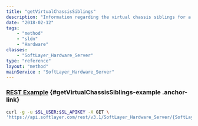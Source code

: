 ```yaml
---
title: "getVirtualChassisSiblings"
description: "Information regarding the virtual chassis siblings for a piece of hardware."
date: "2018-02-12"
tags:
    - "method"
    - "sldn"
    - "Hardware"
classes:
    - "SoftLayer_Hardware_Server"
type: "reference"
layout: "method"
mainService : "SoftLayer_Hardware_Server"
---
```


### [REST Example](#getVirtualChassisSiblings-example) <a href="/article/rest/"><i class="fas fa-question"></i></a> {#getVirtualChassisSiblings-example .anchor-link} 
```bash
curl -g -u $SL_USER:$SL_APIKEY -X GET \
'https://api.softlayer.com/rest/v3.1/SoftLayer_Hardware_Server/{SoftLayer_Hardware_ServerID}/getVirtualChassisSiblings'
```
